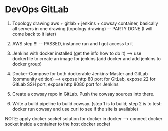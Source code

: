 # DevOps GitLab


1. Topology drawing
 aws + gitlab + jenkins + cowsay container, basically all servers in one drawing (topology drawing) -- PARTY DONE (I will come back to it later)

2. AWS step !!! -- PASSED, instance run and I got access to it

3. Jenkins with docker installed (get the info how to do it) --> use dockerfile to create an image for jenkins (add docker and add jenkins to docker group)

4. Docker-Compose for both dockerable Jenkins-Master and GitLab (community edition) --> expose http 80 port for GitLab, expose 22 for GitLab SSH port, expose http 8080 port for Jenkins

5. Create a cowsay repo in GitLab. Push the cowsay sources into there.

6. Write a build pipeline to build cowsay. (step 1 is to build; step 2 is to test: docker run cowsay and use curl to see if the site is available)

NOTE: apply docker socket solution for docker in docker --> connect docker socket inside a container to the host docker socket
